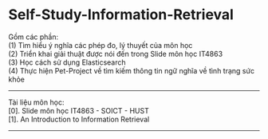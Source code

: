 # Self-Study-Information-Retrieval
Gồm các phần: <br/>
(1) Tìm hiểu ý nghĩa các phép đo, lý thuyết của môn học<br/> 
(2) Triển khai giải thuật được nói đến trong Slide môn học IT4863<br/>
(3) Học cách sử dụng Elasticsearch<br/>
(4) Thực hiện Pet-Project về tìm kiếm thông tin ngữ nghĩa về tình trạng sức khỏe<br/>
<hr/>
Tài liệu môn học:<br/>
[0]. Slide môn học IT4863 - SOICT - HUST<br/>
[1]. An Introduction to Information Retrieval
<hr/>

